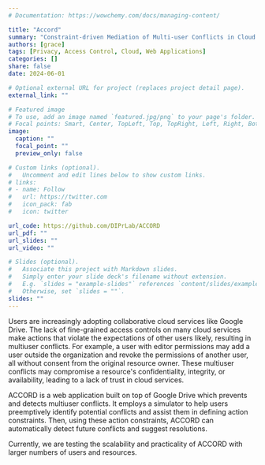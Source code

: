 ```yaml
---
# Documentation: https://wowchemy.com/docs/managing-content/

title: "Accord"
summary: "Constraint-driven Mediation of Multi-user Conflicts in Cloud Services"
authors: [grace]
tags: [Privacy, Access Control, Cloud, Web Applications]
categories: []
share: false
date: 2024-06-01

# Optional external URL for project (replaces project detail page).
external_link: ""

# Featured image
# To use, add an image named `featured.jpg/png` to your page's folder.
# Focal points: Smart, Center, TopLeft, Top, TopRight, Left, Right, BottomLeft, Bottom, BottomRight.
image:
  caption: ""
  focal_point: ""
  preview_only: false

# Custom links (optional).
#   Uncomment and edit lines below to show custom links.
# links:
# - name: Follow
#   url: https://twitter.com
#   icon_pack: fab
#   icon: twitter

url_code: https://github.com/DIPrLab/ACCORD
url_pdf: ""
url_slides: ""
url_video: ""

# Slides (optional).
#   Associate this project with Markdown slides.
#   Simply enter your slide deck's filename without extension.
#   E.g. `slides = "example-slides"` references `content/slides/example-slides.md`.
#   Otherwise, set `slides = ""`.
slides: ""
---
```


Users are increasingly adopting collaborative cloud services like Google Drive.
The lack of fine-grained access controls on many cloud services make actions that violate the expectations of other users likely, resulting in multiuser conflicts.
For example, a user with editor permissions may add a user outside the organization and revoke the permissions of another user, all without consent from the original resource owner. 
These multiuser conflicts may compromise a resource's confidentiality, integrity, or availability, leading to a lack of trust in cloud services. 

ACCORD is a web application built on top of Google Drive which prevents and detects multiuser conflicts.
It employs a simulator to help users preemptively identify potential conflicts and
assist them in defining action constraints.
Then, using these action constraints, ACCORD can automatically detect future conflicts and suggest resolutions.

Currently, we are testing the scalability and practicality of ACCORD with larger numbers of users and resources.
